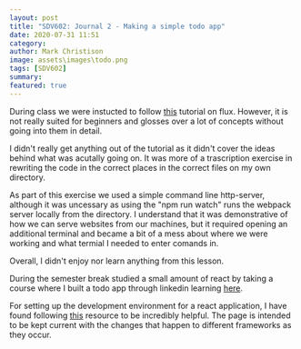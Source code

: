 ```yaml
---
layout: post
title: "SDV602: Journal 2 - Making a simple todo app"
date: 2020-07-31 11:51
category:
author: Mark Christison
image: assets\images\todo.png
tags: [SDV602]
summary:
featured: true
---
```


During class we were instucted to follow [this](https://github.com/facebook/flux/tree/master/examples/flux-todomvc) tutorial on flux. However, it is not really suited for beginners and glosses over a lot of concepts without going into them in detail.

I didn't really get anything out of the tutorial as it didn't cover the ideas behind what was acutally going on. It was more of a trascription exercise in rewriting the code in the correct places in the correct files on my own directory.

As part of this exercise we used a simple command line http-server, although it was uncessary as using the "npm run watch" runs the webpack server locally from the directory. I understand that it was demonstrative of how we can serve websites from our machines, but it required opening an additional terminal and became a bit of a mess about where we were working and what termial I needed to enter comands in.

Overall, I didn't enjoy nor learn anything from this lesson.

During the semester break studied a small amount of react by taking a course where I built a todo app through linkedin learning [here](https://www.linkedin.com/learning/building-modern-projects-with-react).

For setting up the development environment for a react application, I have found following [this](https://jscomplete.com/learn/1rd-reactful) resource to be incredibly helpful. The page is intended to be kept current with the changes that happen to different frameworks as they occur.
